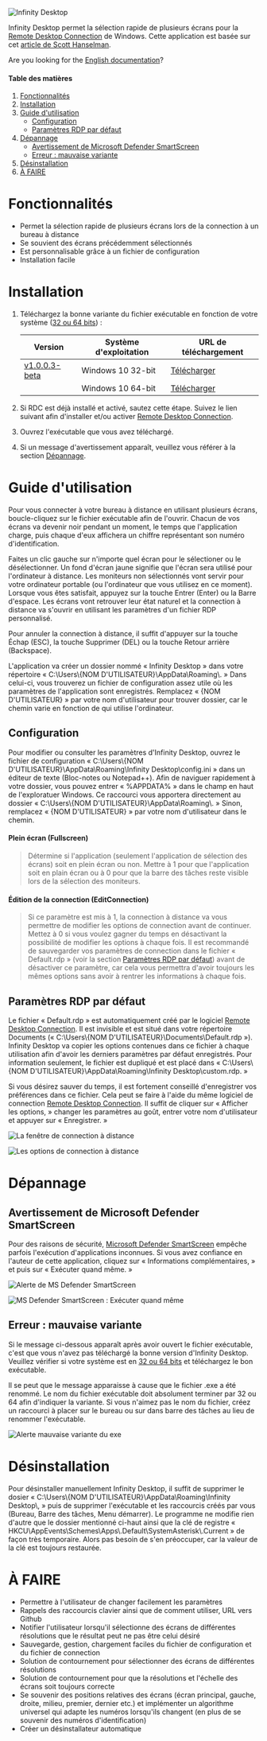 ![Infinity Desktop](media/Logo.png)

Infinity Desktop permet la sélection rapide de plusieurs écrans pour la [Remote Desktop Connection][rdc] de Windows. Cette application est basée sur cet [article de Scott Hanselman][blog].

Are you looking for the [English documentation][endocs]?

#### Table des matières

1. [Fonctionnalités](#fonctionnalités)
2. [Installation](#installation)
3. [Guide d'utilisation](#guide-dutilisation)
   - [Configuration](#configuration)
   - [Paramètres RDP par défaut](#paramètres-rdp-par-défaut)
4. [Dépannage](#dépannage)
   - [Avertissement de Microsoft Defender SmartScreen](#avertissement-de-microsoft-defender-smartscreen)
   - [Erreur : mauvaise variante](#erreur--mauvaise-variante)
5. [Désinstallation](#désinstallation)
6. [À FAIRE](#à-faire)

# Fonctionnalités

- Permet la sélection rapide de plusieurs écrans lors de la connection à un bureau à distance
- Se souvient des écrans précédemment sélectionnés
- Est personnalisable grâce à un fichier de configuration
- Installation facile

# Installation

1. Téléchargez la bonne variante du fichier exécutable en fonction de votre système ([32 ou 64 bits][nbit]) :

   | Version             | Système d'exploitation | URL de téléchargement |
   | ------------------- | ---------------------- | --------------------- |
   | [v1.0.0.3-beta][v1] | Windows 10 32-bit      | [Télécharger][v1url1] |
   |                     | Windows 10 64-bit      | [Télécharger][v1url2] |

2. Si RDC est déjà installé et activé, sautez cette étape. Suivez le lien suivant afin d'installer et/ou activer [Remote Desktop Connection][rdc].

3. Ouvrez l'exécutable que vous avez téléchargé.

4. Si un message d'avertissement apparaît, veuillez vous référer à la section [Dépannage](#dépannage).

# Guide d'utilisation

Pour vous connecter à votre bureau à distance en utilisant plusieurs écrans, boucle-cliquez sur le fichier exécutable afin de l'ouvrir. Chacun de vos écrans va devenir noir pendant un moment, le temps que l'application charge, puis chaque d'eux affichera un chiffre représentant son numéro d'identification.

Faites un clic gauche sur n'importe quel écran pour le sélectioner ou le désélectionner. Un fond d'écran jaune signifie que l'écran sera utilisé pour l'ordinateur à distance. Les moniteurs non sélectionnés vont servir pour votre ordinateur portable (ou l'ordinateur que vous utilisez en ce moment). Lorsque vous êtes satisfait, appuyez sur la touche Entrer (Enter) ou la Barre d'espace. Les écrans vont retrouver leur état naturel et la connection à distance va s'ouvrir en utilisant les paramètres d'un fichier RDP personnalisé.

Pour annuler la connection à distance, il suffit d'appuyer sur la touche Échap (ESC), la touche Supprimer (DEL) ou la touche Retour arrière (Backspace).

L'application va créer un dossier nommé « Infinity Desktop » dans votre répertoire « C:\\Users\\{NOM D'UTILISATEUR}\\AppData\\Roaming\\. » Dans celui-ci, vous trouverez un fichier de configuration assez utile où les paramètres de l'application sont enregistrés. Remplacez « {NOM D'UTILISATEUR} » par votre nom d'utilisateur pour trouver dossier, car le chemin varie en fonction de qui utilise l'ordinateur.

## Configuration

Pour modifier ou consulter les paramètres d'Infinity Desktop, ouvrez le fichier de configuration « C:\\Users\\{NOM D'UTILISATEUR}\\AppData\\Roaming\\Infinity Desktop\\config.ini » dans un éditeur de texte (Bloc-notes ou Notepad++). Afin de naviguer rapidement à votre dossier, vous pouvez entrer « %APPDATA% » dans le champ en haut de l'exploratuer Windows. Ce raccourci vous apportera directement au dossier « C:\\Users\\{NOM D'UTILISATEUR}\\AppData\\Roaming\\. » Sinon, remplacez « {NOM D'UTILISATEUR} » par votre nom d'utilisateur dans le chemin.

#### **Plein écran (Fullscreen)**

> Détermine si l'application (seulement l'application de sélection des écrans) soit en plein écran ou non. Mettre à 1 pour que l'application soit en plain écran ou à 0 pour que la barre des tâches reste visible lors de la sélection des moniteurs.

#### **Édition de la connection (EditConnection)**

> Si ce paramètre est mis à 1, la connection à distance va vous permettre de modifier les options de connection avant de continuer. Mettez à 0 si vous voulez gagner du temps en désactivant la possibilité de modifier les options à chaque fois. Il est recommandé de sauvegarder vos paramètres de connection dans le fichier « Default.rdp » (voir la section [Paramètres RDP par défaut](#paramètres-rdp-par-défaut)) avant de désactiver ce paramètre, car cela vous permettra d'avoir toujours les mêmes options sans avoir à rentrer les informations à chaque fois.

## Paramètres RDP par défaut

Le fichier « Default.rdp » est automatiquement créé par le logiciel [Remote Desktop Connection][rdc]. Il est invisible et est situé dans votre répertoire Documents (« C:\\Users\\{NOM D'UTILISATEUR}\\Documents\\Default.rdp »). Infinity Desktop va copier les options contenues dans ce fichier à chaque utilisation afin d'avoir les derniers paramètres par défaut enregistrés. Pour information seulement, le fichier est dupliqué et est placé dans « C:\\Users\\{NOM D'UTILISATEUR}\\AppData\\Roaming\\Infinity Desktop\\custom.rdp. »

Si vous désirez sauver du temps, il est fortement conseillé d'enregistrer vos préférences dans ce fichier. Cela peut se faire à l'aide du même logiciel de connection [Remote Desktop Connection][rdc]. Il suffit de cliquer sur « Afficher les options, » changer les paramètres au goût, entrer votre nom d'utilisateur et appuyer sur « Enregistrer. »

![La fenêtre de connection à distance](media/RDC_1.png)

![Les options de connection à distance](media/RDC_2.png)

# Dépannage

## Avertissement de Microsoft Defender SmartScreen

Pour des raisons de sécurité, [Microsoft Defender SmartScreen][msdss] empêche parfois l'exécution d'applications inconnues. Si vous avez confiance en l'auteur de cette application, cliquez sur « Informations complémentaires, » et puis sur « Exécuter quand même. »

![Alerte de MS Defender SmartScreen](media/MS_Defender_SmartScreen_1.png)

![MS Defender SmartScreen : Exécuter quand même](media/MS_Defender_SmartScreen_2.png)

## Erreur : mauvaise variante

Si le message ci-dessous apparaît après avoir ouvert le fichier exécutable, c'est que vous n'avez pas téléchargé la bonne version d'Infinity Desktop. Veuillez vérifier si votre système est en [32 ou 64 bits][nbit] et téléchargez le bon exécutable.

Il se peut que le message apparaisse à cause que le fichier .exe a été renommé. Le nom du fichier exécutable doit absolument terminer par 32 ou 64 afin d'indiquer la variante. Si vous n'aimez pas le nom du fichier, créez un raccourci à placer sur le bureau ou sur dans barre des tâches au lieu de renommer l'exécutable.

![Alerte mauvaise variante du exe](media/Wrong_Variant.png)

# Désinstallation

Pour désinstaller manuellement Infinity Desktop, il suffit de supprimer le dosier « C:\\Users\\{NOM D'UTILISATEUR}\\AppData\\Roaming\\Infinity Desktop\\, » puis de supprimer l'exécutable et les raccourcis créés par vous (Bureau, Barre des tâches, Menu démarrer). Le programme ne modifie rien d'autre que le dossier mentionné ci-haut ainsi que la clé de registre « HKCU\\AppEvents\\Schemes\\Apps\\.Default\\SystemAsterisk\\.Current » de façon très temporaire. Alors pas besoin de s'en préoccuper, car la valeur de la clé est toujours restaurée.

# À FAIRE

- Permettre à l'utilisateur de changer facilement les paramètres
- Rappels des raccourcis clavier ainsi que de comment utiliser, URL vers Github
- Notifier l'utilisateur lorsqu'il sélectionne des écrans de différentes résolutions que le résultat peut ne pas être celui désiré
- Sauvegarde, gestion, chargement faciles du fichier de configuration et du fichier de connection
- Solution de contournement pour sélectionner des écrans de différentes résolutions
- Solution de contournement pour que la résolutions et l'échelle des écrans soit toujours correcte
- Se souvenir des positions relatives des écrans (écran principal, gauche, droite, milieu, premier, dernier etc.) et implémenter un algorithme universel qui adapte les numéros lorsqu'ils changent (en plus de se souvenir des numéros d'identification)
- Créer un désinstallateur automatique

[blog]: https://www.hanselman.com/blog/how-to-remote-desktop-fullscreen-rdp-with-just-some-of-your-multiple-monitors
[rdc]: https://support.microsoft.com/fr-fr/windows/utilisation-du-bureau-%C3%A0-distance-5fe128d5-8fb1-7a23-3b8a-41e636865e8c
[msdss]: https://docs.microsoft.com/fr-fr/windows/security/threat-protection/microsoft-defender-smartscreen/microsoft-defender-smartscreen-overview
[nbit]: https://support.microsoft.com/fr-fr/windows/windows-32-et-64-bits-forum-aux-questions-c6ca9541-8dce-4d48-0415-94a3faa2e13d
[endocs]: https://github.com/DaraJKong/Infinity-Desktop/blob/main/README.en.md
[v1]: https://github.com/DaraJKong/Infinity-Desktop/releases/tag/v1.0.0.3-beta
[v1url1]: https://github.com/DaraJKong/Infinity-Desktop/releases/download/v1.0.0.3-beta/InfinityDesktop32.exe
[v1url2]: https://github.com/DaraJKong/Infinity-Desktop/releases/download/v1.0.0.3-beta/InfinityDesktop64.exe
